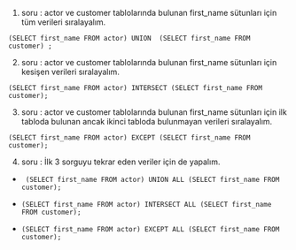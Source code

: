 1. soru : actor ve customer tablolarında bulunan first_name sütunları için tüm verileri sıralayalım.


`` (SELECT first_name FROM actor)
UNION 
(SELECT first_name FROM customer) ; ``


2. soru : actor ve customer tablolarında bulunan first_name sütunları için kesişen verileri sıralayalım.

`` (SELECT first_name FROM actor)
INTERSECT
(SELECT first_name FROM customer); ``

3. soru : actor ve customer tablolarında bulunan first_name sütunları için ilk tabloda bulunan ancak ikinci tabloda bulunmayan verileri sıralayalım.

`` (SELECT first_name FROM actor)
EXCEPT
(SELECT first_name FROM customer); ``


4. soru : İlk 3 sorguyu tekrar eden veriler için de yapalım.

* ``  (SELECT first_name FROM actor)
UNION ALL
(SELECT first_name FROM customer); ``

* `` (SELECT first_name FROM actor)
INTERSECT ALL
(SELECT first_name FROM customer); ``

* `` (SELECT first_name FROM actor)
EXCEPT ALL
(SELECT first_name FROM customer); ``




